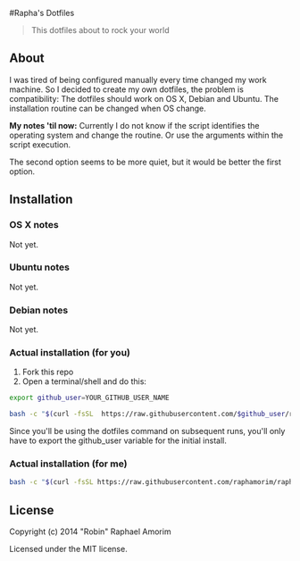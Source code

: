 #Rapha's Dotfiles

> This dotfiles about to rock your world

## About
I was tired of being configured manually every time changed my work machine. So I decided to create my own dotfiles, the problem is compatibility: The dotfiles should work on OS X, Debian and Ubuntu. The installation routine can be changed when OS change.

**My notes 'til now:**
Currently I do not know if the script identifies the operating system and change the routine. Or use the arguments within the script execution.

The second option seems to be more quiet, but it would be better the first option.

## Installation

### OS X notes
Not yet.

### Ubuntu notes
Not yet.

### Debian notes
Not yet.

###  Actual installation (for you)

1. Fork this repo
2. Open a terminal/shell and do this:

```sh
export github_user=YOUR_GITHUB_USER_NAME

bash -c "$(curl -fsSL  https://raw.githubusercontent.com/$github_user/raphaDotfiles/master/install.sh)" && source ~/.bashrc
```

Since you'll be using the dotfiles command on subsequent runs, you'll only have to export the github_user variable for the initial install.

### Actual installation (for me)

```sh
bash -c "$(curl -fsSL https://raw.githubusercontent.com/raphamorim/raphaDotfiles/master/install.sh)" && source ~/.bashrc
```

## License

Copyright (c) 2014 "Robin" Raphael Amorim

Licensed under the MIT license.
